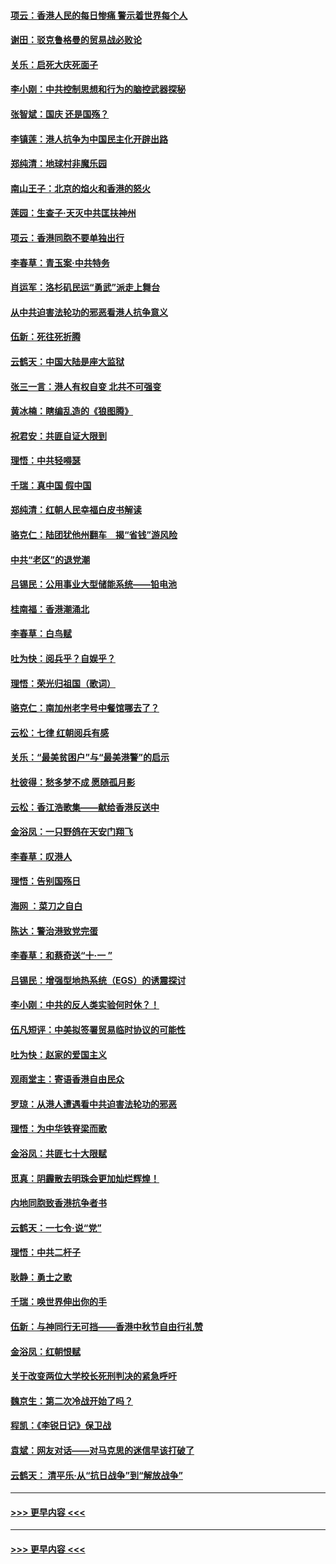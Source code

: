 #### [项云：香港人民的每日惨痛  警示着世界每个人](../pages/nsc993/n11559273.md?t=10020312) 
#### [谢田：驳克鲁格曼的贸易战必败论](../pages/nsc993/n11555840.md?t=10020312) 
#### [关乐：启死大庆死面子](../pages/nsc993/n11556823.md?t=10020312) 
#### [李小刚：中共控制思想和行为的脑控武器探秘](../pages/nsc993/n11556776.md?t=10020312) 
#### [张智斌：国庆  还是国殇？](../pages/nsc993/n11556617.md?t=10020312) 
#### [李镇莲：港人抗争为中国民主化开辟出路](../pages/nsc993/n11556570.md?t=10020312) 
#### [郑纯清：地球村非魔乐园](../pages/nsc993/n11555415.md?t=10020312) 
#### [南山王子：北京的焰火和香港的怒火](../pages/nsc993/n11555318.md?t=10020312) 
#### [莲园：生查子·天灭中共匡扶神州](../pages/nsc993/n11555302.md?t=10020312) 
#### [项云：香港同胞不要单独出行](../pages/nsc993/n11555276.md?t=10020312) 
#### [李春草：青玉案‧中共特务](../pages/nsc993/n11552356.md?t=10020312) 
#### [肖运军：洛杉矶民运“勇武”派走上舞台](../pages/nsc993/n11551595.md?t=10020312) 
#### [从中共迫害法轮功的邪恶看港人抗争意义](../pages/nsc993/n11540858.md?t=10020312) 
#### [伍新：死往死折腾](../pages/nsc993/n11550174.md?t=10020312) 
#### [云鹤天：中国大陆是座大监狱](../pages/nsc993/n11550155.md?t=10020312) 
#### [张三一言：港人有权自变 北共不可强变](../pages/nsc993/n11550132.md?t=10020312) 
#### [黄冰楠：瞎编乱造的《狼图腾》](../pages/nsc993/n11550082.md?t=10020312) 
#### [祝君安：共匪自证大限到](../pages/nsc993/n11550041.md?t=10020312) 
#### [理悟：中共轻嘚瑟](../pages/nsc993/n11547978.md?t=10020312) 
#### [千瑞：真中国 假中国](../pages/nsc993/n11547865.md?t=10020312) 
#### [郑纯清：红朝人民幸福白皮书解读](../pages/nsc993/n11547499.md?t=10020312) 
#### [骆克仁：陆团犹他州翻车　揭“省钱”游风险](../pages/nsc993/n11546977.md?t=10020312) 
#### [中共“老区”的退党潮](../pages/nsc993/n11545995.md?t=10020312) 
#### [吕锡民：公用事业大型储能系统——铅电池](../pages/nsc993/n11545701.md?t=10020312) 
#### [桂南福：香港潮涌北](../pages/nsc993/n11545682.md?t=10020312) 
#### [李春草：白鸟赋](../pages/nsc993/n11545663.md?t=10020312) 
#### [吐为快：阅兵乎？自娱乎？](../pages/nsc993/n11545625.md?t=10020312) 
#### [理悟：荣光归祖国（歌词）](../pages/nsc993/n11545616.md?t=10020312) 
#### [骆克仁：南加州老字号中餐馆哪去了？](../pages/nsc993/n11545120.md?t=10020312) 
#### [云松：七律 红朝阅兵有感](../pages/nsc993/n11542394.md?t=10020312) 
#### [关乐：“最美贫困户”与“最美港警”的启示](../pages/nsc993/n11542252.md?t=10020312) 
#### [杜彼得：愁多梦不成 愿随孤月影](../pages/nsc993/n11540296.md?t=10020312) 
#### [云松：香江浩歌集——献给香港反送中](../pages/nsc993/n11540149.md?t=10020312) 
#### [金浴凤：一只野鸽在天安门翔飞](../pages/nsc993/n11540280.md?t=10020312) 
#### [李春草：叹港人](../pages/nsc993/n11540119.md?t=10020312) 
#### [理悟：告别国殇日](../pages/nsc993/n11539610.md?t=10020312) 
#### [海网 ：菜刀之自白](../pages/nsc993/n11539597.md?t=10020312) 
#### [陈达：警治港致党完蛋](../pages/nsc993/n11538127.md?t=10020312) 
#### [李春草：和蔡奇送“十·一 ”](../pages/nsc993/n11537810.md?t=10020312) 
#### [吕锡民：增强型地热系统（EGS）的诱震探讨](../pages/nsc993/n11537765.md?t=10020312) 
#### [李小刚：中共的反人类实验何时休？！](../pages/nsc993/n11537669.md?t=10020312) 
#### [伍凡短评：中美拟签署贸易临时协议的可能性](../pages/nsc993/n11536773.md?t=10020312) 
#### [吐为快：赵家的爱国主义](../pages/nsc993/n11536750.md?t=10020312) 
#### [观雨堂主：寄语香港自由民众](../pages/nsc993/n11536735.md?t=10020312) 
#### [罗琼：从港人遭遇看中共迫害法轮功的邪恶](../pages/nsc993/n11507862.md?t=10020312) 
#### [理悟：为中华铁脊梁而歌](../pages/nsc993/n11534458.md?t=10020312) 
#### [金浴凤：共匪七十大限赋](../pages/nsc993/n11534434.md?t=10020312) 
#### [觅真：阴霾散去明珠会更加灿烂辉煌！](../pages/nsc993/n11531858.md?t=10020312) 
#### [内地同胞致香港抗争者书](../pages/nsc993/n11531645.md?t=10020312) 
#### [云鹤天：一七令‧说“党”](../pages/nsc993/n11529099.md?t=10020312) 
#### [理悟：中共二杆子](../pages/nsc993/n11529046.md?t=10020312) 
#### [耿静：勇士之歌](../pages/nsc993/n11527562.md?t=10020312) 
#### [千瑞：唤世界伸出你的手](../pages/nsc993/n11526942.md?t=10020312) 
#### [伍新：与神同行无可挡——香港中秋节自由行礼赞](../pages/nsc993/n11526801.md?t=10020312) 
#### [金浴凤：红朝恨赋](../pages/nsc993/n11524312.md?t=10020312) 
#### [关于改变两位大学校长死刑判决的紧急呼吁](../pages/nsc993/n11524103.md?t=10020312) 
#### [魏京生：第二次冷战开始了吗？](../pages/nsc993/n11524023.md?t=10020312) 
#### [程凯：《李锐日记》保卫战](../pages/nsc993/n11522922.md?t=10020312) 
#### [袁斌：网友对话——对马克思的迷信早该打破了](../pages/nsc993/n11522561.md?t=10020312) 
#### [云鹤天： 清平乐‧从“抗日战争”到“解放战争”](../pages/nsc993/n11522917.md?t=10020312) 

----
#### [ >>> 更早内容 <<< ](../indexes/nsc993-earlier.md?t=10020314)

----
#### [ >>> 更早内容 <<< ](../indexes/nsc993-earlier.md)
